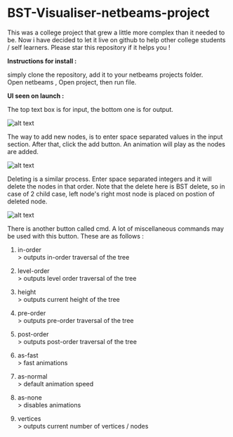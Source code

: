 # BST-Visualiser-netbeams-project

This was a college project that grew a little more complex than it needed to be. Now i have decided to let it live on github to help other college students / self learners. Please star this repository if it helps you !

**Instructions for install :**

simply clone the repository, add it to your netbeams projects folder.<br> 
Open netbeams , Open project, then run file. 

**UI seen on launch :**

The top text box is for input, the bottom one is for output. 

![alt text](https://i.imgur.com/FaUuFVm.png)

The way to add new nodes, is to enter space separated values in the input section. After that, click the add button. An animation will play as the nodes are added. 

![alt text](https://i.imgur.com/CTjXtgi.png)

Deleting is a similar process. Enter space separated integers and it will delete the nodes in that order. Note that the delete here is BST delete, so in case of 2 child case, left node's right most node is placed on postion of deleted node. 

![alt text](https://i.imgur.com/BtSJMK8.png)

There is another button called cmd. A lot of miscellaneous commands may be used with this button. These are as follows : 

1. in-order <br>
\> outputs in-order traversal of the tree <br>

2. level-order <br>
\> outputs level order traversal of the tree <br>

3. height <br>
\> outputs current height of the tree <br>

4. pre-order <br>
\> outputs pre-order traversal of the tree <br>

5. post-order <br>
\> outputs post-order traversal of the tree <br>

6. as-fast<br>
\> fast animations<br>

7. as-normal <br>
\> default animation speed <br>

8. as-none <br>
\> disables animations <br>

9. vertices <br>
\> outputs current number of vertices / nodes <br>
